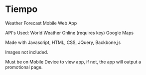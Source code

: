 Tiempo
======

Weather Forecast Mobile Web App

API's Used:
World Weather Online (requires key)
Google Maps

Made with Javascript, HTML, CSS, JQuery, Backbone,js

Images not included.

Must be on Mobile Device to view app, if not, the app will output a promotional page.  
  

